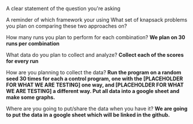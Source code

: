A clear statement of the question you're asking


A reminder of which framework your using
What set of knapsack problems you plan on comparing these two approaches on?


How many runs you plan to perform for each combination?
**We plan on 30 runs per combination**

What data do you plan to collect and analyze?
**Collect each of the scores for every run**

How are you planning to collect the data?
**Run the program on a random seed 30 times for each a control program, one with the [PLACEHOLDER FOR WHAT WE ARE TESTING] one way, and [PLACEHOLDER FOR WHAT WE ARE TESTING] a different way. Put all data into a google sheet and make some graphs.**

Where are you going to put/share the data when you have it?
**We are going to put the data in a google sheet which will be linked in the github.**

